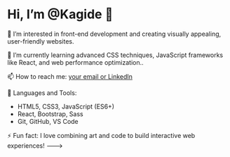 # Hi, I’m @Kagide 👋

👀 I’m interested in front-end development and creating visually appealing, user-friendly websites.

🌱 I’m currently learning advanced CSS techniques, JavaScript frameworks like React, and web performance optimization..

📫 How to reach me: [your email or LinkedIn](#)

🔧 Languages and Tools: 
- HTML5, CSS3, JavaScript (ES6+)
- React, Bootstrap, Sass
- Git, GitHub, VS Code

⚡ Fun fact: I love combining art and code to build interactive web experiences!
--->
